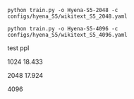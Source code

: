 ```commandline
python train.py -o Hyena-S5-2048 -c configs/hyena_S5/wikitext_S5_2048.yaml

python train.py -o Hyena-S5-4096 -c configs/hyena_S5/wikitext_S5_4096.yaml
```

test ppl

1024
18.433

2048
17.924

4096
